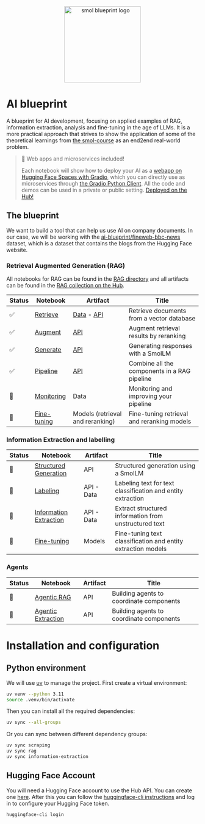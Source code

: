 <div align="center">
  <img src="https://huggingface.co/datasets/huggingface/brand-assets/resolve/main/hf-logo-pirate.png" width="200px" alt="smol blueprint logo">
</div>

# AI blueprint

A blueprint for AI development, focusing on applied examples of RAG, information extraction, analysis and fine-tuning in the age of LLMs. It is a more practical approach that strives to show the application of some of the theoretical learnings from [the smol-course](https://github.com/huggingface/smol-course) as an end2end real-world problem.

> 🚀 Web apps and microservices included!
>
> Each notebook will show how to deploy your AI as a [webapp on Hugging Face Spaces with Gradio](https://huggingface.co/docs/hub/en/spaces-sdks-gradio), which you can directly use as microservices through [the Gradio Python Client](https://www.gradio.app/guides/getting-started-with-the-python-client). All the code and demos can be used in a private or public setting. [Deployed on the Hub!](https://huggingface.co/ai-blueprint)

## The blueprint

We want to build a tool that can help us use AI on company documents. In our case, we will be working with the [ai-blueprint/fineweb-bbc-news](https://huggingface.co/datasets/ai-blueprint/fineweb-bbc-news) dataset, which is a dataset that contains the blogs from the Hugging Face website.

### Retrieval Augmented Generation (RAG)

All notebooks for RAG can be found in the [RAG directory](./rag) and all artifacts can be found in the [RAG collection on the Hub](https://huggingface.co/collections/ai-blueprint/retrieval-augemented-generation-rag-6790c9f597b02c043cfbf7af).

| Status | Notebook | Artifact | Title |
|---------|----------|-----------|-------|
| ✅ | [Retrieve](./rag/retrieve.ipynb) | [Data](https://huggingface.co/datasets/ai-blueprint/fineweb-bbc-news-text-embeddings) - [API](https://ai-blueprint-rag-retrieve.hf.space/?view=api) | Retrieve documents from a vector database |
| ✅ | [Augment](./rag/augment.ipynb) | [API](https://ai-blueprint-rag-augment.hf.space/?view=api) | Augment retrieval results by reranking |
| ✅ | [Generate](./rag/generate.ipynb) | [API](https://ai-blueprint-rag-generate.hf.space/?view=api) | Generating responses with a SmolLM |
| ✅ | [Pipeline](./rag/pipeline.ipynb) | [API](https://ai-blueprint-rag-pipeline.hf.space/?view=api) | Combine all the components in a RAG pipeline |
| 🚧 | [Monitoring](./rag/monitoring.ipynb) | Data | Monitoring and improving your pipeline |
| 🚧 | [Fine-tuning](./rag/fine_tuning.ipynb) | Models (retrieval and reranking) | Fine-tuning retrieval and reranking models |

### Information Extraction and labelling

| Status | Notebook | Artifact | Title |
|---------|----------|-----------|-------|
| 🚧 | [Structured Generation](./extraction/building.ipynb) | API | Structured generation using a SmolLM |
| 🚧 | [Labeling](./extraction/monitoring.ipynb) | API - Data | Labeling text for text classification and entity extraction |
| 🚧 | [Information Extraction](./extraction/monitoring.ipynb) | API - Data | Extract structured information from unstructured text |
| 🚧 | [Fine-tuning](./extraction/fine_tuning.ipynb) | Models | Fine-tuning text classification and entity extraction models |

### Agents

| Status | Notebook | Artifact | Title |
|---------|----------|-----------|-------|
| 🚧 | [Agentic RAG](./agents/rag.ipynb) | API | Building agents to coordinate components |
| 🚧 | [Agentic Extraction](./agents/extraction.ipynb) | API | Building agents to coordinate components |

# Installation and configuration

## Python environment

We will use [uv](https://docs.astral.sh/uv/) to manage the project. First create a virtual environment:

```bash
uv venv --python 3.11
source .venv/bin/activate
```

Then you can install all the required dependencies:

```bash
uv sync --all-groups
```

Or you can sync between different dependency groups:

```bash
uv sync scraping
uv sync rag
uv sync information-extraction
```

## Hugging Face Account

You will need a Hugging Face account to use the Hub API. You can create one [here](https://huggingface.co/join). After this you can follow the [huggingface-cli instructions](https://huggingface.co/docs/huggingface_hub/installation#huggingface-cli) and log in to configure your Hugging Face token.

```bash
huggingface-cli login
```

